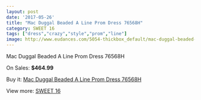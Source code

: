 ```yaml
---
layout: post
date: '2017-05-26'
title: "Mac Duggal Beaded A Line Prom Dress 76568H"
category: SWEET 16
tags: ["dress","crazy","style","prom","line"]
image: http://www.eudances.com/5054-thickbox_default/mac-duggal-beaded-a-line-prom-dress-76568h.jpg
---
```

Mac Duggal Beaded A Line Prom Dress 76568H

On Sales: **$464.99**
<a href="https://www.eudances.com/en/sweet-16/1709-mac-duggal-beaded-a-line-prom-dress-76568h.html"><amp-img layout="responsive" width="600" height="600" src="//www.eudances.com/5054-thickbox_default/mac-duggal-beaded-a-line-prom-dress-76568h.jpg" alt="Mac Duggal Beaded A Line Prom Dress 76568H 0" /></a>
<a href="https://www.eudances.com/en/sweet-16/1709-mac-duggal-beaded-a-line-prom-dress-76568h.html"><amp-img layout="responsive" width="600" height="600" src="//www.eudances.com/5056-thickbox_default/mac-duggal-beaded-a-line-prom-dress-76568h.jpg" alt="Mac Duggal Beaded A Line Prom Dress 76568H 1" /></a>
<a href="https://www.eudances.com/en/sweet-16/1709-mac-duggal-beaded-a-line-prom-dress-76568h.html"><amp-img layout="responsive" width="600" height="600" src="//www.eudances.com/5055-thickbox_default/mac-duggal-beaded-a-line-prom-dress-76568h.jpg" alt="Mac Duggal Beaded A Line Prom Dress 76568H 2" /></a>

Buy it: [Mac Duggal Beaded A Line Prom Dress 76568H](https://www.eudances.com/en/sweet-16/1709-mac-duggal-beaded-a-line-prom-dress-76568h.html "Mac Duggal Beaded A Line Prom Dress 76568H")

View more: [SWEET 16](https://www.eudances.com/en/18-sweet-16 "SWEET 16")